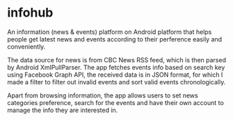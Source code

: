 # infohub
An information (news & events) platform on Android platform that helps people get latest news and events according to their perference easily and conveniently. 

The data source for news is from CBC News RSS feed, which is then parsed by Android XmlPullParser. The app fetches events info based on search key using Facebook Graph API, the received data is in JSON format, for which I made a filter to filter out invalid events and sort valid events chronologically.

Apart from browsing information, the app allows users to set news categories preference, search for the events and have their own account to manage the info they are interested in.
